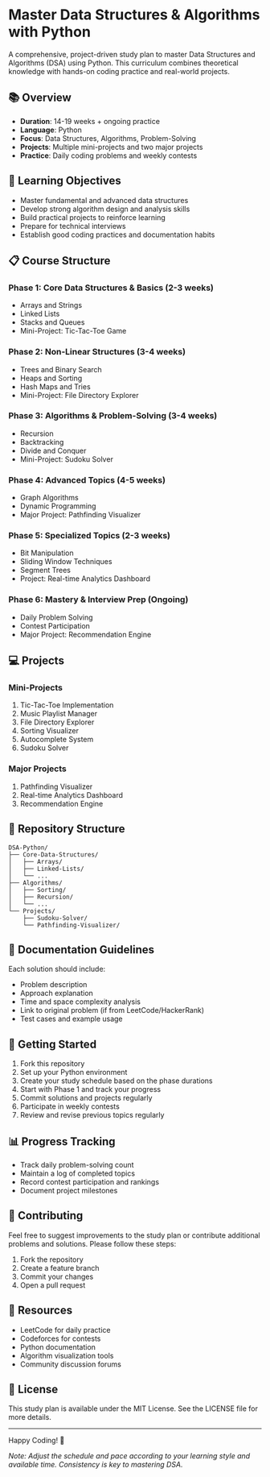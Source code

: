 # Master Data Structures & Algorithms with Python

A comprehensive, project-driven study plan to master Data Structures and Algorithms (DSA) using Python. This curriculum combines theoretical knowledge with hands-on coding practice and real-world projects.

## 📚 Overview

- **Duration**: 14-19 weeks + ongoing practice
- **Language**: Python
- **Focus**: Data Structures, Algorithms, Problem-Solving
- **Projects**: Multiple mini-projects and two major projects
- **Practice**: Daily coding problems and weekly contests

## 🎯 Learning Objectives

- Master fundamental and advanced data structures
- Develop strong algorithm design and analysis skills
- Build practical projects to reinforce learning
- Prepare for technical interviews
- Establish good coding practices and documentation habits

## 📋 Course Structure

### Phase 1: Core Data Structures & Basics (2-3 weeks)
- Arrays and Strings
- Linked Lists
- Stacks and Queues
- Mini-Project: Tic-Tac-Toe Game

### Phase 2: Non-Linear Structures (3-4 weeks)
- Trees and Binary Search
- Heaps and Sorting
- Hash Maps and Tries
- Mini-Project: File Directory Explorer

### Phase 3: Algorithms & Problem-Solving (3-4 weeks)
- Recursion
- Backtracking
- Divide and Conquer
- Mini-Project: Sudoku Solver

### Phase 4: Advanced Topics (4-5 weeks)
- Graph Algorithms
- Dynamic Programming
- Major Project: Pathfinding Visualizer

### Phase 5: Specialized Topics (2-3 weeks)
- Bit Manipulation
- Sliding Window Techniques
- Segment Trees
- Project: Real-time Analytics Dashboard

### Phase 6: Mastery & Interview Prep (Ongoing)
- Daily Problem Solving
- Contest Participation
- Major Project: Recommendation Engine

## 💻 Projects

### Mini-Projects
1. Tic-Tac-Toe Implementation
2. Music Playlist Manager
3. File Directory Explorer
4. Sorting Visualizer
5. Autocomplete System
6. Sudoku Solver

### Major Projects
1. Pathfinding Visualizer
2. Real-time Analytics Dashboard
3. Recommendation Engine

## 📁 Repository Structure

```
DSA-Python/
├── Core-Data-Structures/
│   ├── Arrays/
│   ├── Linked-Lists/
│   └── ...
├── Algorithms/
│   ├── Sorting/
│   ├── Recursion/
│   └── ...
└── Projects/
    ├── Sudoku-Solver/
    └── Pathfinding-Visualizer/
```

## 📝 Documentation Guidelines

Each solution should include:
- Problem description
- Approach explanation
- Time and space complexity analysis
- Link to original problem (if from LeetCode/HackerRank)
- Test cases and example usage

## 🚀 Getting Started

1. Fork this repository
2. Set up your Python environment
3. Create your study schedule based on the phase durations
4. Start with Phase 1 and track your progress
5. Commit solutions and projects regularly
6. Participate in weekly contests
7. Review and revise previous topics regularly

## 📊 Progress Tracking

- Track daily problem-solving count
- Maintain a log of completed topics
- Record contest participation and rankings
- Document project milestones

## 🤝 Contributing

Feel free to suggest improvements to the study plan or contribute additional problems and solutions. Please follow these steps:
1. Fork the repository
2. Create a feature branch
3. Commit your changes
4. Open a pull request

## 📌 Resources

- LeetCode for daily practice
- Codeforces for contests
- Python documentation
- Algorithm visualization tools
- Community discussion forums

## 📜 License

This study plan is available under the MIT License. See the LICENSE file for more details.

---
Happy Coding! 🎉

*Note: Adjust the schedule and pace according to your learning style and available time. Consistency is key to mastering DSA.*
